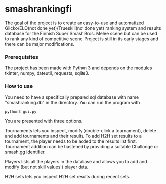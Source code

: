 # smashrankingfi
The goal of the project is to create an easy-to-use and automatized Glicko/ELO(not done yet)/Trueskill(not done yet) ranking system and results database for the Finnish Super Smash Bros. Melee scene but can be used to rank any kind of competitive scene. Project is still in its early stages and there can be major modifications.

### Prerequisites
The project has been made with Python 3 and depends on the modules tkinter, numpy, dateutil, requests, sqlite3.

### How to use
You need to have a specifically prepared sql database with name "smashranking.db" in the directory. You can run the program with
```
python3 gui.py
```
You are presented with three options. 

Tournaments lets you inspect, modify (double-click a tournament), delete and add tournaments and their results. To add H2H set results to a tournament, the player needs to be added to the results list first. Tournament addition can be hastened by providing a suitable Challonge or smash.gg identifier.

Players lists all the players in the database and allows you to add and modify (but not skill values!) player data.

H2H sets lets you inspect H2H set results during recent sets.
